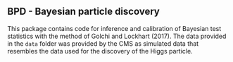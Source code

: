 ## BPD - Bayesian particle discovery
This package contains code for inference and calibration of Bayesian test statistics with the method of Golchi and Lockhart (2017). The data provided in the `data` folder was provided by the CMS as simulated data that resembles the data used for the discovery of the Higgs particle.

